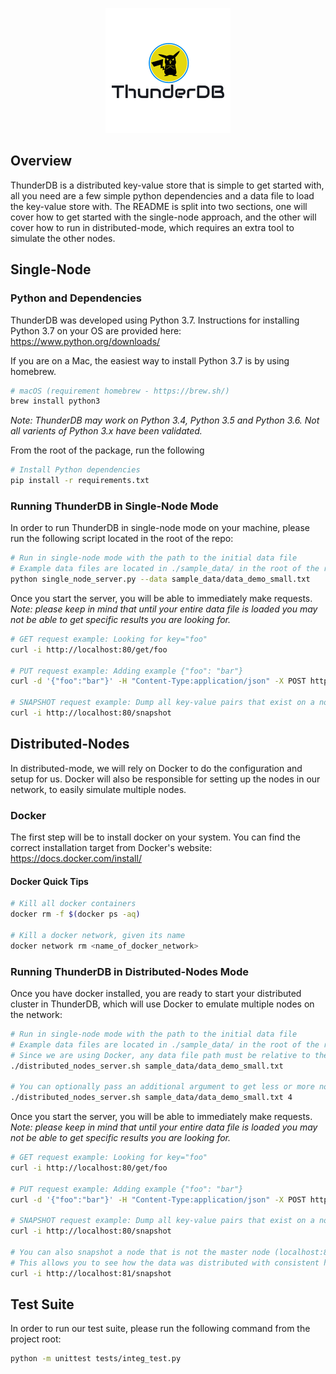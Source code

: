 <p align="center">
  <img src="https://github.com/nsalerni/ThunderDB/raw/main/4905492e-99a4-426e-947b-5bb51dbb216d_200x200.png">
</p>

## Overview

ThunderDB is a distributed key-value store that is simple to get started with, all you need are a few simple python dependencies and a data file to load the key-value store with. The README is split into two sections, one will cover how to get started with the single-node approach, and the other will cover how to run in distributed-mode, which requires an extra tool to simulate the other nodes.

## Single-Node 

### Python and Dependencies 

ThunderDB was developed using Python 3.7. Instructions for installing Python 3.7 on your OS are provided here: https://www.python.org/downloads/

If you are on a Mac, the easiest way to install Python 3.7 is by using homebrew.

```bash
# macOS (requirement homebrew - https://brew.sh/)
brew install python3
```

*Note: ThunderDB may work on Python 3.4, Python 3.5 and Python 3.6. Not all varients of Python 3.x have been validated.*

From the root of the package, run the following

```bash
# Install Python dependencies
pip install -r requirements.txt
```

### Running ThunderDB in Single-Node Mode

In order to run ThunderDB in single-node mode on your machine, please run the following script located in the root of the repo:

```bash
# Run in single-node mode with the path to the initial data file
# Example data files are located in ./sample_data/ in the root of the repo
python single_node_server.py --data sample_data/data_demo_small.txt
```

Once you start the server, you will be able to immediately make requests. *Note: please keep in mind that until your entire data file is loaded you may not be able to get specific results you are looking for.*

```bash
# GET request example: Looking for key="foo"
curl -i http://localhost:80/get/foo

# PUT request example: Adding example {"foo": "bar"}
curl -d '{"foo":"bar"}' -H "Content-Type:application/json" -X POST http://localhost:80/put

# SNAPSHOT request example: Dump all key-value pairs that exist on a node
curl -i http://localhost:80/snapshot
```

## Distributed-Nodes

In distributed-mode, we will rely on Docker to do the configuration and setup for us. Docker will also be responsible for setting up the nodes in our network, to easily simulate multiple nodes.

### Docker

The first step will be to install docker on your system. You can find the correct installation target from Docker's website: https://docs.docker.com/install/

#### Docker Quick Tips

``` bash
# Kill all docker containers
docker rm -f $(docker ps -aq)

# Kill a docker network, given its name
docker network rm <name_of_docker_network>
```

### Running ThunderDB in Distributed-Nodes Mode

Once you have docker installed, you are ready to start your distributed cluster in ThunderDB, which will use Docker to emulate multiple nodes on the network:

```bash
# Run in single-node mode with the path to the initial data file
# Example data files are located in ./sample_data/ in the root of the repo
# Since we are using Docker, any data file path must be relative to the project root as the directory will be mapped into Docker. 
./distributed_nodes_server.sh sample_data/data_demo_small.txt

# You can optionally pass an additional argument to get less or more nodes in your cluster (default: 3)
./distributed_nodes_server.sh sample_data/data_demo_small.txt 4
```

Once you start the server, you will be able to immediately make requests. *Note: please keep in mind that until your entire data file is loaded you may not be able to get specific results you are looking for.*

```bash
# GET request example: Looking for key="foo"
curl -i http://localhost:80/get/foo

# PUT request example: Adding example {"foo": "bar"}
curl -d '{"foo":"bar"}' -H "Content-Type:application/json" -X POST http://localhost:80/put

# SNAPSHOT request example: Dump all key-value pairs that exist on a node
curl -i http://localhost:80/snapshot

# You can also snapshot a node that is not the master node (localhost:80) 
# This allows you to see how the data was distributed with consistent hashing
curl -i http://localhost:81/snapshot
```

## Test Suite

In order to run our test suite, please run the following command from the project root:

```bash
python -m unittest tests/integ_test.py
```
